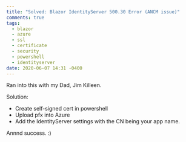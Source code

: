 ```yaml
---
title: "Solved: Blazor IdentityServer 500.30 Error (ANCM issue)"
comments: true
tags:
  - blazor
  - azure
  - ssl
  - certificate
  - security
  - powershell
  - identityserver
date: 2020-06-07 14:31 -0400
---
```

Ran into this with my Dad, Jim Killeen.

Solution:

* Create self-signed cert in powershell
* Upload pfx into Azure
* Add the IdentityServer settings with the CN being your app name.

Annnd success. :) 